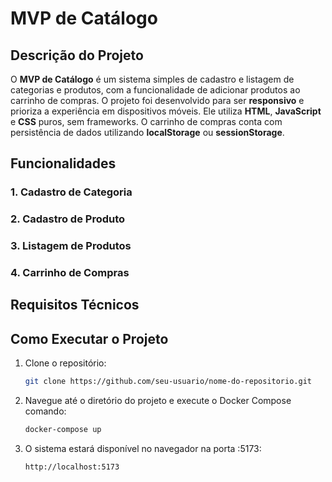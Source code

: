 # MVP de Catálogo

## Descrição do Projeto

O **MVP de Catálogo** é um sistema simples de cadastro e listagem de categorias e produtos, com a funcionalidade de adicionar produtos ao carrinho de compras. O projeto foi desenvolvido para ser **responsivo** e prioriza a experiência em dispositivos móveis. Ele utiliza **HTML**, **JavaScript** e **CSS** puros, sem frameworks. O carrinho de compras conta com persistência de dados utilizando **localStorage** ou **sessionStorage**.

## Funcionalidades

### 1. Cadastro de Categoria

### 2. Cadastro de Produto

### 3. Listagem de Produtos

### 4. Carrinho de Compras

## Requisitos Técnicos

## Como Executar o Projeto

1. Clone o repositório:

    ```bash
    git clone https://github.com/seu-usuario/nome-do-repositorio.git
    ```

2. Navegue até o diretório do projeto e execute o Docker Compose comando:

    ```bash
    docker-compose up
    ```

3. O sistema estará disponível no navegador na porta :5173:
    ```bash
    http://localhost:5173
    ```

